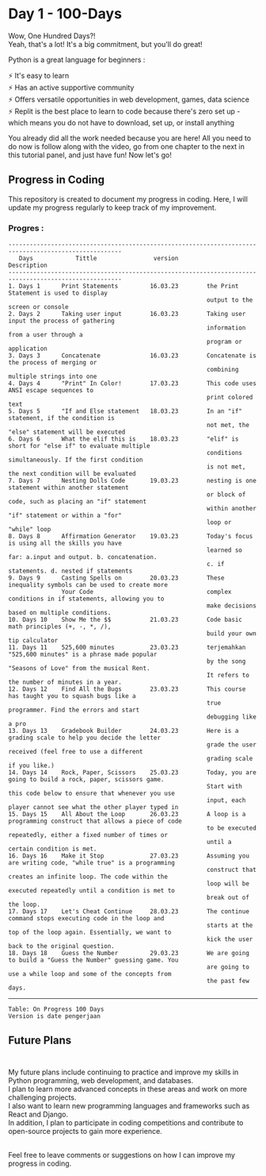 
# Day 1 - 100-Days #

Wow, One Hundred Days?!<br/>
Yeah, that's a lot! It's a big commitment, but you'll do great!

Python is a great language for beginners :<br/>

   ⚡️ It's easy to learn<br/>
   ⚡️ Has an active supportive community<br/>
   ⚡️ Offers versatile opportunities in web development, games, data science<br/>
   ⚡️ Replit is the best place to learn to code because there's zero set up - which means you do not have to download, set up, or install anything<br/>

You already did all the work needed because you are here!
All you need to do now is follow along with the video, go from one chapter to the next in this tutorial panel, and just have fun! Now let's go!<br/>

## Progress in Coding<br/> ##
This repository is created to document my progress in coding.
Here, I will update my progress regularly to keep track of my improvement.

### Progres : <br/> ###

    ------------------------------------------------------------------------------------------------------
       Days            Tittle                version                      Description  
    ------------------------------------------------------------------------------------------------------
    1. Days 1      Print Statements         16.03.23        the Print Statement is used to display
                                                            output to the screen or console
    2. Days 2      Taking user input        16.03.23        Taking user input the process of gathering 
                                                            information from a user through a 
                                                            program or application
    3. Days 3      Concatenate              16.03.23        Concatenate is the process of merging or 
                                                            combining multiple strings into one          
    4. Days 4      "Print" In Color!        17.03.23        This code uses ANSI escape sequences to
                                                            print colored text                              
    5. Days 5      "If and Else statement   18.03.23        In an "if" statement, if the condition is
                                                            not met, the "else" statement will be executed
    6. Days 6      What the elif this is    18.03.23        "elif" is short for "else if" to evaluate multiple 
                                                            conditions simultaneously. If the first condition 
                                                            is not met, the next condition will be evaluated
    7. Days 7      Nesting Dolls Code       19.03.23        nesting is one statement within another statement 
                                                            or block of code, such as placing an "if" statement 
                                                            within another "if" statement or within a "for" 
                                                            loop or "while" loop
    8. Days 8      Affirmation Generator    19.03.23        Today's focus is using all the skills you have 
                                                            learned so far: a.input and output. b. concatenation.
                                                            c. if statements. d. nested if statements                                             
    9. Days 9      Casting Spells on        20.03.23        These inequality symbols can be used to create more 
                   Your Code                                complex conditions in if statements, allowing you to 
                                                            make decisions based on multiple conditions.
    10. Days 10    Show Me the $$           21.03.23        Code basic math principles (+, -, *, /), 
                                                            build your own tip calculator 
    11. Days 11    525,600 minutes          23.03.23        terjemahkan "525,600 minutes" is a phrase made popular 
                                                            by the song "Seasons of Love" from the musical Rent.
                                                            It refers to the number of minutes in a year.
    12. Days 12    Find All the Bugs        23.03.23        This course has taught you to squash bugs like a 
                                                            true programmer. Find the errors and start 
                                                            debugging like a pro
    13. Days 13    Gradebook Builder        24.03.23        Here is a grading scale to help you decide the letter 
                                                            grade the user received (feel free to use a different 
                                                            grading scale if you like.)
    14. Days 14    Rock, Paper, Scissors    25.03.23        Today, you are going to build a rock, paper, scissors game.
                                                            Start with this code below to ensure that whenever you use 
                                                            input, each player cannot see what the other player typed in
    15. Days 15    All About the Loop       26.03.23        A loop is a programming construct that allows a piece of code 
                                                            to be executed repeatedly, either a fixed number of times or
                                                            until a certain condition is met.   
    16. Days 16    Make it Stop             27.03.23        Assuming you are writing code, "while true" is a programming 
                                                            construct that creates an infinite loop. The code within the 
                                                            loop will be executed repeatedly until a condition is met to 
                                                            break out of the loop.
    17. Days 17    Let's Cheat Continue     28.03.23        The continue command stops executing code in the loop and 
                                                            starts at the top of the loop again. Essentially, we want to 
                                                            kick the user back to the original question.
    18. Days 18    Guess the Number         29.03.23        We are going to build a "Guess the Number" guessing game. You 
                                                            are going to use a while loop and some of the concepts from 
                                                            the past few days.
   
   ------------------------------------------------------------------------------------------------------

    Table: On Progress 100 Days
    Version is date pengerjaan


## Future Plans <br/><br/>
My future plans include continuing to practice and improve my skills in Python programming, web development, and databases. <br/>
I plan to learn more advanced concepts in these areas and work on more challenging projects. <br/>
I also want to learn new programming languages and frameworks such as React and Django.<br/>
In addition, I plan to participate in coding competitions and contribute to open-source projects to gain more experience.<br/><br/>

Feel free to leave comments or suggestions on how I can improve my progress in coding.
